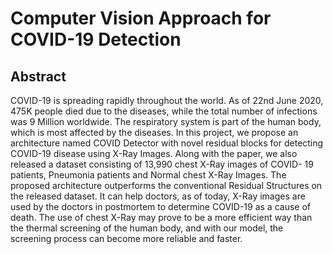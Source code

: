 # Computer Vision Approach for COVID-19 Detection

## Abstract
COVID-19 is spreading rapidly throughout the world. As of 22nd June 2020, 475K people died due to the diseases, while the total number of infections was 9 Million worldwide. The respiratory system is part of the human body, which is most affected by the diseases. In this project, we propose an architecture named COVID Detector with novel residual blocks for detecting COVID-19 disease using X-Ray Images. Along with the paper, we also released a dataset consisting of 13,990 chest X-Ray images of COVID- 19 patients, Pneumonia patients and Normal chest X-Ray Images. The proposed architecture outperforms the conventional Residual Structures on the released dataset. It can help doctors, as of today, X-Ray images are used by the doctors in postmortem to determine COVID-19 as a cause of death. The use of chest X-Ray may prove to be a more efficient way than the thermal screening of the human body, and with our model, the screening process can become more reliable and faster.